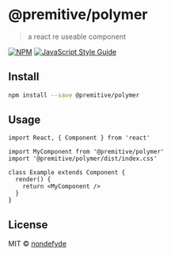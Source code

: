 # @premitive/polymer

> a react re useable component

[![NPM](https://img.shields.io/npm/v/@premitive/polymer.svg)](https://www.npmjs.com/package/@premitive/polymer) [![JavaScript Style Guide](https://img.shields.io/badge/code_style-standard-brightgreen.svg)](https://standardjs.com)

## Install

```bash
npm install --save @premitive/polymer
```

## Usage

```tsx
import React, { Component } from 'react'

import MyComponent from '@premitive/polymer'
import '@premitive/polymer/dist/index.css'

class Example extends Component {
  render() {
    return <MyComponent />
  }
}
```

## License

MIT © [nondefyde](https://github.com/nondefyde)
